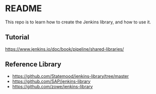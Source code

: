 # README

This repo is to learn how to create the Jenkins library, and how to use it.

## Tutorial

<https://www.jenkins.io/doc/book/pipeline/shared-libraries/>

## Reference Library

- <https://github.com/Statemood/jenkins-library/tree/master>
- <https://github.com/SAP/jenkins-library>
- <https://github.com/zowe/jenkins-library>
